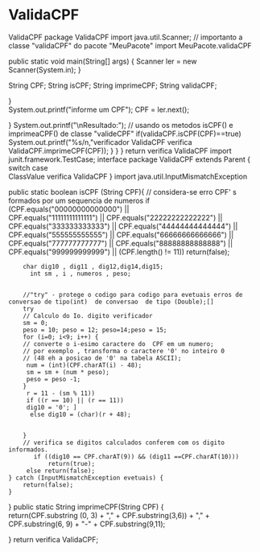 # ValidaCPF
ValidaCPF
package ValidaCPF
 import java.util.Scanner; 
// importanto a classe "validaCPF" do pacote "MeuPacote" 
import MeuPacote.validaCPF
  
 public static void main(String[] args) { 
  Scanner ler = new Scanner(System.in);
 }
    
 String CPF; 
 String isCPF; 
 String imprimeCPF; 
 String validaCPF; 


}  
System.out.printf("informe um CPF"); 
CPF = ler.next(); 
    
}
System.out.printf("\nResultado:"); 
// usando os metodos isCPF() e imprimeaCPF() de classe "valideCPF" 
if(validaCPF.isCPF(CPF)==true) 
System.out.printf("%s/n,"verificador ValidaCPF verifica ValidaCPF.imprimeCPF(CPF)); 
} 
} 
} 
return verifica ValidaCPF 
import junit.framework.TestCase;
interface package ValidaCPF extends Parent {
    switch 
    case  
     ClassValue verifica ValidaCPF
}
import java.util.InputMismatchException  
 
  public static boolean  isCPF (String CPF){ 
      // considera-se erro CPF' s formados por um sequencia de numeros
    if (CPF.equals("00000000000000") ||  
        CPF.equals("11111111111111") || 
        CPF.equals("22222222222222") || CPF.equals("333333333333") ||
        CPF.equals("44444444444444") || CPF.equals("555555555555") || 
        CPF.equals("66666666666666") || CPF.equals("777777777777") || 
        CPF.equals("88888888888888") || CPF.equals("999999999999") ||
        (CPF.length() != 11)) 
        return(false); 
         
        char dig10 , dig11 , dig12,dig14,dig15; 
          int sm , i , numeros , peso; 


        //"try" - protege o codigo para codigo para evetuais erros de conversao de tipo(int)  de conversao  de tipo (Double);[] 
        try 
        // Calculo do Io. digito verificador   
        sm = 0; 
        peso = 10; peso = 12; peso=14;peso = 15; 
        for (i=0; i<9; i++) { 
        // converte o i-esimo caractere do  CPF em um numero; 
        // por exemplo , transforma o caractere '0' no inteiro 0 
        // (48 eh a posicao de '0' na tabela ASCII); 
         num = (int)(CPF.charAT(i) - 48); 
         sm = sm + (num * peso); 
         peso = peso -1; 
        } 
         r = 11 - (sm % 11)) 
         if ((r == 10) || (r == 11)) 
         dig10 = '0'; ]
          else dig10 = (char)(r + 48);  

            
        }  
        // verifica se digitos calculados conferem com os digito informados. 
           if ((dig10 == CPF.charAT(9)) && (dig11 ==CPF.charAT(10))) 
               return(true); 
         else return(false); 
    } catch (InputMismatchException evetuais) { 
        return(false);
    }
      
} 
public static String imprimeCPF(String CPF) {  
    return(CPF.substring (0, 3) + "," + CPF.substring(3,6)) + "," + 
    CPF.substring(6, 9) + "-" + CPF.substring(9,11);  
     
} 
return verifica ValidaCPF;
